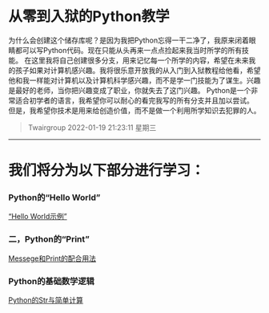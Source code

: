 # 从零到入狱的Python教学
为什么会创建这个储存库呢？是因为我把Python忘得一干二净了，我原来闭着眼睛都可以写Python代码。现在只能从头再来一点点捡起来我当时所学的所有技能。
在这里我将自己创建很多分支，用来记忆每一个所学的内容，希望在未来我的孩子如果对计算机感兴趣。我将很乐意开放我的从入门到入狱教程给他看，希望他和我一样能对计算机以及计算机科学感兴趣，而不是学一门技能为了谋生。兴趣是最好的老师，当你把兴趣变成了职业，你就失去了这门兴趣。
Python是一个非常适合初学者的语言，我希望你可以耐心的看完我写的所有分支并且加以尝试。
但是，我希望你技术是用来给创造价值，而不是做一个利用所学知识去犯罪的人。
> Twairgroup
2022-01-19 21:23:11 星期三

------------



# 我们将分为以下部分进行学习：
### Python的“Hello World”
[“Hello World示例”](http://https://github.com/twairgroup/0-jail-python-sduty/blob/main/hello_world.py "“Hello World”")
### 二，Python的“Print”
[Messege和Print的配合用法](http://https://github.com/twairgroup/0-jail-python-sduty/blob/main/name%26messege.py "Messege和Print的配合用法")
### Python的基础数学逻辑
[Python的Str与简单计算](http://https://github.com/twairgroup/0-jail-python-sduty/blob/main/number.py "Python的Str与简单计算")
